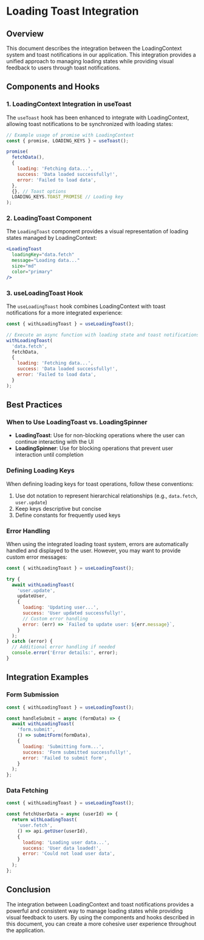 # Loading Toast Integration

## Overview

This document describes the integration between the LoadingContext system and toast notifications in our application. This integration provides a unified approach to managing loading states while providing visual feedback to users through toast notifications.

## Components and Hooks

### 1. LoadingContext Integration in useToast

The `useToast` hook has been enhanced to integrate with LoadingContext, allowing toast notifications to be synchronized with loading states:

```javascript
// Example usage of promise with LoadingContext
const { promise, LOADING_KEYS } = useToast();

promise(
  fetchData(),
  {
    loading: 'Fetching data...',
    success: 'Data loaded successfully!',
    error: 'Failed to load data',
  },
  {}, // Toast options
  LOADING_KEYS.TOAST_PROMISE // Loading key
);
```

### 2. LoadingToast Component

The `LoadingToast` component provides a visual representation of loading states managed by LoadingContext:

```jsx
<LoadingToast 
  loadingKey="data.fetch" 
  message="Loading data..." 
  size="md" 
  color="primary" 
/>
```

### 3. useLoadingToast Hook

The `useLoadingToast` hook combines LoadingContext with toast notifications for a more integrated experience:

```javascript
const { withLoadingToast } = useLoadingToast();

// Execute an async function with loading state and toast notifications
withLoadingToast(
  'data.fetch',
  fetchData,
  {
    loading: 'Fetching data...',
    success: 'Data loaded successfully!',
    error: 'Failed to load data',
  }
);
```

## Best Practices

### When to Use LoadingToast vs. LoadingSpinner

- **LoadingToast**: Use for non-blocking operations where the user can continue interacting with the UI
- **LoadingSpinner**: Use for blocking operations that prevent user interaction until completion

### Defining Loading Keys

When defining loading keys for toast operations, follow these conventions:

1. Use dot notation to represent hierarchical relationships (e.g., `data.fetch`, `user.update`)
2. Keep keys descriptive but concise
3. Define constants for frequently used keys

### Error Handling

When using the integrated loading toast system, errors are automatically handled and displayed to the user. However, you may want to provide custom error messages:

```javascript
const { withLoadingToast } = useLoadingToast();

try {
  await withLoadingToast(
    'user.update',
    updateUser,
    {
      loading: 'Updating user...',
      success: 'User updated successfully!',
      // Custom error handling
      error: (err) => `Failed to update user: ${err.message}`,
    }
  );
} catch (error) {
  // Additional error handling if needed
  console.error('Error details:', error);
}
```

## Integration Examples

### Form Submission

```jsx
const { withLoadingToast } = useLoadingToast();

const handleSubmit = async (formData) => {
  await withLoadingToast(
    'form.submit',
    () => submitForm(formData),
    {
      loading: 'Submitting form...',
      success: 'Form submitted successfully!',
      error: 'Failed to submit form',
    }
  );
};
```

### Data Fetching

```jsx
const { withLoadingToast } = useLoadingToast();

const fetchUserData = async (userId) => {
  return withLoadingToast(
    'user.fetch',
    () => api.getUser(userId),
    {
      loading: 'Loading user data...',
      success: 'User data loaded!',
      error: 'Could not load user data',
    }
  );
};
```

## Conclusion

The integration between LoadingContext and toast notifications provides a powerful and consistent way to manage loading states while providing visual feedback to users. By using the components and hooks described in this document, you can create a more cohesive user experience throughout the application.